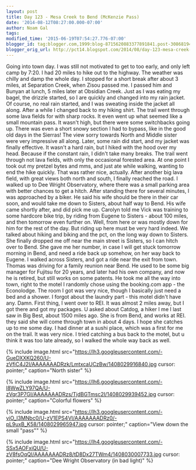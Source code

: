 ```yaml
---
layout: post
title: Day 123 - Mesa Creek to Bend (McKenzie Pass)
date: '2014-08-12T08:27:00.000-07:00'
author: Noam Gal
tags:
modified_time: '2015-06-19T07:54:27.776-07:00'
blogger_id: tag:blogger.com,1999:blog-8715620883377891841.post-3086819439912405848
blogger_orig_url: http://pct14.blogspot.com/2014/08/day-123-mesa-creek-to-bend-mckenzie-pass.html
---
```


 Going into town day. I was still not motivated to get to too early, and only left camp by 7:20. I had 20 miles to
 hike out to the highway.
 The weather was chilly and damp the whole day. I stopped for a short break after about
 3 miles, at Separation Creek, when Zisou passed me. I passed him and Bunyan at lunch, 5 miles later at Obsidian
 Creek.
 Just as I was eating my bagel, the drizzle started, so I are quickly and changed into my rain jacket. Of
 course, no real rain started, and I was sweating inside the jacket all along. After a while I changed back to my
 hiking shirt.
 The trail went through some lava fields for with sharp rocks. It even went up what seemed like a
 small mountain pass. It wasn't high, but there were some switchbacks going up. There was even a short snowy section
 I had to bypass, like in the good old days in the Sierras! The view sorry towards North and Middle sister were very
 impressive all along.
 Later, some rain did start, and my jacket was finally effective. It wasn't a hard rain,
 but I hiked with the hood over my head. Because if the constant rain, I didn't take many breaks.
 The trail went
 through not lava fields, with only the occasional forested area. At one point I took out my pretzel bytes and mms,
 and just ate while walking, wanting to end the hike quickly. That was rather nice, actually.
 After another big
 lava field, with great views both north and south, I finally reached the road. I walked up to Dee Wright
 Observatory, where there was a small parking area with better chances to get a hitch.
 After standing there for
 several minutes, I was approached by a biker. He said his wife should be there in their car soon, and would take me
 down to Sisters, about half way to Bend.
 His wife came shortly after, and did pick me up. Carolyn told me Vick
 was training to some hardcore bike trip, by riding from Eugene to Sisters - about 100 miles, and then tomorrow even
 further on. Well, from here or was mostly down for him for the rest of the day. But riding up here must be very hard
 indeed.
 We talked about hiking and biking and the pct, on the long way down to Sisters. She finally dropped me
 off near the main street is Sisters, so I can hitch over to Bend. She gave me her number, in case I will get stuck
 tomorrow morning in Bend, and need a ride back up somehow, on her way back to Eugene.
 I walked across Sisters,
 and got a ride near the exit from town. Thomas was driving for a family reunion near Bend. He used to be some big
 manager for Fujitsu for 20 years, and later had his own company, and now he is retired, but still works on some
 patents. He took me all the way into town, right to the motel I randomly chose using the booking.com app - the
 Econolodge.
 The room I got was very nice, though I basically just need a bed and a shower. I forgot about the
 laundry part - this motel didn't have any. Damn.
 First thing, I went over to REI. It was almost 2 miles away,
 but I got there and got my packages. U asked about Catdog, a hiker I me I last saw in Big Best, about 1500 miles
 ago. She is from Bend, and works at REI. they said she will come through town in about 4 days. I hope she catches up
 to me some day.
 I had dinner at a sushi place, which was a first for me on the trail. It was very nice. I tried
 catching a bus back to the motel, but u think it was too late already, so I walked the whole way back as well.


{% include image.html src="https://lh3.googleusercontent.com/-GueDXXKQ260/U-zVfiC4J2I/AAAAAAADRzk/LmtxcaUCzBw/1408029916840.jpg cursor: pointer;" caption="North sister" %}


{% include image.html src="https://lh6.googleusercontent.com/-l8WwZLY97QA/U-zVqr3P7GI/AAAAAAADRzs/TjdBGTmsc2I/1408029939452.jpg cursor: pointer;" caption="Colorful flowers" %}


{% include image.html src="https://lh3.googleusercontent.com/-viO_I3MNbc0/U-zV1EPS4VI/AAAAAAADRz0/-pL9uxB_K58/1408029965947.jpg cursor: pointer;" caption="View down the small &quot;pass&quot;" %}


{% include image.html src="https://lh4.googleusercontent.com/-SSx5AOFxiQU/U-zV8fsOqQI/AAAAAAADRz8/tD8Dx27TWm4/1408030007733.jpg cursor: pointer;" caption="Dee Wright Observatory (in bad light)" %}


